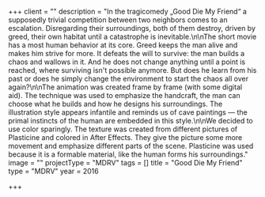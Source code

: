 +++
client = ""
description = "In the tragicomedy „Good Die My Friend“ a supposedly trivial competition between two neighbors comes to an escalation. Disregarding their surroundings, both of them destroy, driven by greed, their own habitat until a catastrophe is inevitable.\n\nThe short movie has a most human behavior at its core. Greed keeps the man alive and makes him strive for more. It defeats the will to survive: the man builds a chaos and wallows in it. And he does not change anything until a point is reached, where surviving isn't possible anymore. But does he learn from his past or does he simply change the environment to start the chaos all over again?\n\nThe animation was created frame by frame (with some digital aid). The technique was used to emphasize the handcraft, the man can choose what he builds and how he designs his surroundings. The illustration style appears infantile and reminds us of cave paintings — the primal instincts of the human are embedded in this style.\n\nWe decided to use color sparingly. The texture was created from different pictures of Plasticine and colored in After Effects. They give the picture some more movement and emphasize different parts of the scene. Plasticine was used because it is a formable material, like the human forms his surroundings."
image = ""
projectType = "MDRV"
tags = []
title = "Good Die My Friend"
type = "MDRV"
year = 2016

+++
